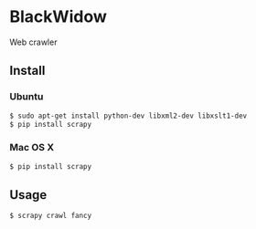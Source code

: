# BlackWidow

Web crawler


## Install

### Ubuntu

``` bash
$ sudo apt-get install python-dev libxml2-dev libxslt1-dev
$ pip install scrapy
```

### Mac OS X

``` bash
$ pip install scrapy
```


## Usage

``` bash
$ scrapy crawl fancy
```
